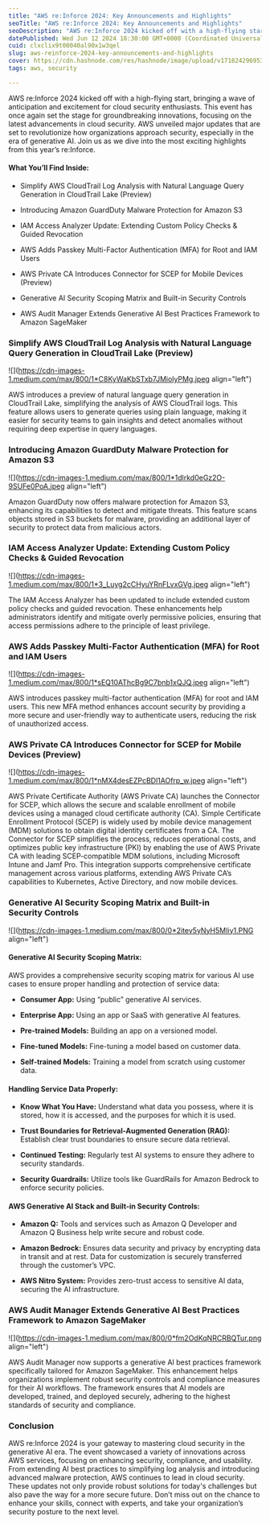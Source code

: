 ```yaml
---
title: "AWS re:Inforce 2024: Key Announcements and Highlights"
seoTitle: "AWS re:Inforce 2024: Key Announcements and Highlights"
seoDescription: "AWS re:Inforce 2024 kicked off with a high-flying start, bringing a wave of anticipation and excitement for cloud security enthusiasts. This event has once "
datePublished: Wed Jun 12 2024 18:30:00 GMT+0000 (Coordinated Universal Time)
cuid: clxclix9t00040al90x1w3qel
slug: aws-reinforce-2024-key-announcements-and-highlights
cover: https://cdn.hashnode.com/res/hashnode/image/upload/v1718242969537/62715f98-30af-493a-9aae-f846cf615754.jpeg
tags: aws, security

---
```


AWS re:Inforce 2024 kicked off with a high-flying start, bringing a wave of anticipation and excitement for cloud security enthusiasts. This event has once again set the stage for groundbreaking innovations, focusing on the latest advancements in cloud security. AWS unveiled major updates that are set to revolutionize how organizations approach security, especially in the era of generative AI. Join us as we dive into the most exciting highlights from this year’s re:Inforce.

#### What You’ll Find Inside:

* Simplify AWS CloudTrail Log Analysis with Natural Language Query Generation in CloudTrail Lake (Preview)
    
* Introducing Amazon GuardDuty Malware Protection for Amazon S3
    
* IAM Access Analyzer Update: Extending Custom Policy Checks & Guided Revocation
    
* AWS Adds Passkey Multi-Factor Authentication (MFA) for Root and IAM Users
    
* AWS Private CA Introduces Connector for SCEP for Mobile Devices (Preview)
    
* Generative AI Security Scoping Matrix and Built-in Security Controls
    
* AWS Audit Manager Extends Generative AI Best Practices Framework to Amazon SageMaker
    

### Simplify AWS CloudTrail Log Analysis with Natural Language Query Generation in CloudTrail Lake (Preview)

![](https://cdn-images-1.medium.com/max/800/1*C8KyWaKbSTxb7JMiolyPMg.jpeg align="left")

AWS introduces a preview of natural language query generation in CloudTrail Lake, simplifying the analysis of AWS CloudTrail logs. This feature allows users to generate queries using plain language, making it easier for security teams to gain insights and detect anomalies without requiring deep expertise in query languages.

### Introducing Amazon GuardDuty Malware Protection for Amazon S3

![](https://cdn-images-1.medium.com/max/800/1*1dlrkd0eGz2O-9SUFe0PoA.jpeg align="left")

Amazon GuardDuty now offers malware protection for Amazon S3, enhancing its capabilities to detect and mitigate threats. This feature scans objects stored in S3 buckets for malware, providing an additional layer of security to protect data from malicious actors.

### IAM Access Analyzer Update: Extending Custom Policy Checks & Guided Revocation

![](https://cdn-images-1.medium.com/max/800/1*3_Luyg2cCHyuYRnFLvxGVg.jpeg align="left")

The IAM Access Analyzer has been updated to include extended custom policy checks and guided revocation. These enhancements help administrators identify and mitigate overly permissive policies, ensuring that access permissions adhere to the principle of least privilege.

### AWS Adds Passkey Multi-Factor Authentication (MFA) for Root and IAM Users

![](https://cdn-images-1.medium.com/max/800/1*sEQ10AThcBg9C7bnb1xQJQ.jpeg align="left")

AWS introduces passkey multi-factor authentication (MFA) for root and IAM users. This new MFA method enhances account security by providing a more secure and user-friendly way to authenticate users, reducing the risk of unauthorized access.

### AWS Private CA Introduces Connector for SCEP for Mobile Devices (Preview)

![](https://cdn-images-1.medium.com/max/800/1*nMX4desEZPcBDl1AOfrp_w.jpeg align="left")

AWS Private Certificate Authority (AWS Private CA) launches the Connector for SCEP, which allows the secure and scalable enrollment of mobile devices using a managed cloud certificate authority (CA). Simple Certificate Enrollment Protocol (SCEP) is widely used by mobile device management (MDM) solutions to obtain digital identity certificates from a CA. The Connector for SCEP simplifies the process, reduces operational costs, and optimizes public key infrastructure (PKI) by enabling the use of AWS Private CA with leading SCEP-compatible MDM solutions, including Microsoft Intune and Jamf Pro. This integration supports comprehensive certificate management across various platforms, extending AWS Private CA’s capabilities to Kubernetes, Active Directory, and now mobile devices.

### Generative AI Security Scoping Matrix and Built-in Security Controls

![](https://cdn-images-1.medium.com/max/800/0*2itev5yNyH5MIiy1.PNG align="left")

#### Generative AI Security Scoping Matrix:

AWS provides a comprehensive security scoping matrix for various AI use cases to ensure proper handling and protection of service data:

* **Consumer App:** Using “public” generative AI services.
    
* **Enterprise App:** Using an app or SaaS with generative AI features.
    
* **Pre-trained Models:** Building an app on a versioned model.
    
* **Fine-tuned Models:** Fine-tuning a model based on customer data.
    
* **Self-trained Models:** Training a model from scratch using customer data.
    

#### Handling Service Data Properly:

* **Know What You Have:** Understand what data you possess, where it is stored, how it is accessed, and the purposes for which it is used.
    
* **Trust Boundaries for Retrieval-Augmented Generation (RAG):** Establish clear trust boundaries to ensure secure data retrieval.
    
* **Continued Testing:** Regularly test AI systems to ensure they adhere to security standards.
    
* **Security Guardrails:** Utilize tools like GuardRails for Amazon Bedrock to enforce security policies.
    

#### AWS Generative AI Stack and Built-in Security Controls:

* **Amazon Q:** Tools and services such as Amazon Q Developer and Amazon Q Business help write secure and robust code.
    
* **Amazon Bedrock:** Ensures data security and privacy by encrypting data in transit and at rest. Data for customization is securely transferred through the customer’s VPC.
    
* **AWS Nitro System:** Provides zero-trust access to sensitive AI data, securing the AI infrastructure.
    

### AWS Audit Manager Extends Generative AI Best Practices Framework to Amazon SageMaker

![](https://cdn-images-1.medium.com/max/800/0*fm2OdKqNRCRBQTur.png align="left")

AWS Audit Manager now supports a generative AI best practices framework specifically tailored for Amazon SageMaker. This enhancement helps organizations implement robust security controls and compliance measures for their AI workflows. The framework ensures that AI models are developed, trained, and deployed securely, adhering to the highest standards of security and compliance.

### Conclusion

AWS re:Inforce 2024 is your gateway to mastering cloud security in the generative AI era. The event showcased a variety of innovations across AWS services, focusing on enhancing security, compliance, and usability. From extending AI best practices to simplifying log analysis and introducing advanced malware protection, AWS continues to lead in cloud security. These updates not only provide robust solutions for today's challenges but also pave the way for a more secure future. Don’t miss out on the chance to enhance your skills, connect with experts, and take your organization’s security posture to the next level.